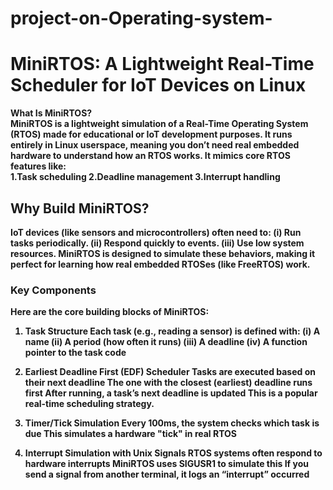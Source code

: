 # project-on-Operating-system-

# MiniRTOS: A Lightweight Real-Time Scheduler for IoT Devices on Linux 


 
<b> What Is MiniRTOS?<b> <br>
MiniRTOS is a lightweight simulation of a Real-Time Operating System (RTOS) made for educational or IoT development purposes. It runs entirely in Linux userspace, meaning you don’t need real embedded hardware to understand how an RTOS works.
It mimics core RTOS features like:<b> <br>
1.Task scheduling
2.Deadline management
3.Interrupt handling

## Why Build MiniRTOS?

IoT devices (like sensors and microcontrollers) often need to:
(i) Run tasks periodically.
(ii) Respond quickly to events.
(iii) Use low system resources.
MiniRTOS is designed to simulate these behaviors, making it perfect for learning how real embedded RTOSes (like FreeRTOS) work.

### Key Components
Here are the core building blocks of MiniRTOS:
1. Task Structure
Each task (e.g., reading a sensor) is defined with:
(i) A name
(ii) A period (how often it runs)
(iii) A deadline
(iv) A function pointer to the task code

2. Earliest Deadline First (EDF) Scheduler
Tasks are executed based on their next deadline The one with the closest (earliest) deadline runs first After running, a task’s next deadline is updated
This is a popular real-time scheduling strategy.

3. Timer/Tick Simulation
Every 100ms, the system checks which task is due This simulates a hardware "tick" in real RTOS

4. Interrupt Simulation with Unix Signals
RTOS systems often respond to hardware interrupts MiniRTOS uses SIGUSR1 to simulate this
If you send a signal from another terminal, it logs an “interrupt” occurred








